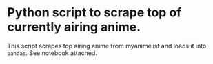 # Python script to scrape top of currently airing anime.

This script scrapes top airing anime from myanimelist and loads it into `pandas`. See notebook attached.